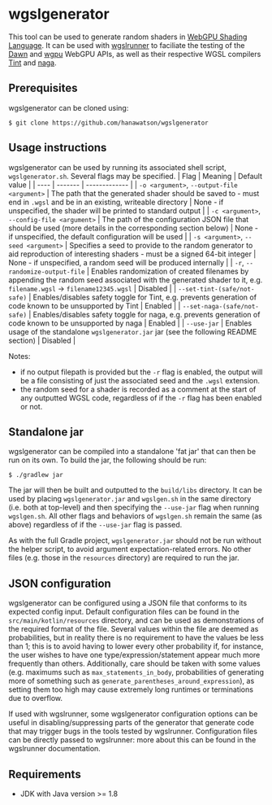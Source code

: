 # wgslgenerator

This tool can be used to generate random shaders in [WebGPU Shading Language](https://gpuweb.github.io/gpuweb/wgsl/). It
can be used with [wgslrunner](https://github.com/hanawatson/wgslrunner) to faciliate the testing of
the [Dawn](https://dawn.googlesource.com/dawn/) and [wgpu](https://github.com/gfx-rs/wgpu) WebGPU APIs, as well as their
respective WGSL compilers [Tint](https://dawn.googlesource.com/tint) and [naga](https://github.com/gfx-rs/naga).

## Prerequisites

wgslgenerator can be cloned using:

```
$ git clone https://github.com/hanawatson/wgslgenerator
```

## Usage instructions

wgslgenerator can be used by running its associated shell script, `wgslgenerator.sh`. Several flags may be specified.
| Flag | Meaning | Default value |
| ---- | ------- | ------------- |
| `-o <argument>`, `--output-file <argument>` | The path that the generated shader should be saved to - must end in `.wgsl` and be in an existing, writeable directory | None - if unspecified, the shader will be printed to standard output |
| `-c <argument>`, `--config-file <argument>` | The path of the configuration JSON file that should be used (more details in the corresponding section below) | None - if unspecified, the default configuration will be used |
| `-s <argument>`, `--seed <argument>` | Specifies a seed to provide to the random generator to aid reproduction of interesting shaders - must be a signed 64-bit integer | None - if unspecified, a random seed will be produced internally |
| `-r`, `--randomize-output-file` | Enables randomization of created filenames by appending the random seed associated with the generated shader to it, e.g. `filename.wgsl` -> `filename12345.wgsl` | Disabled |
| `--set-tint-(safe/not-safe)` | Enables/disables safety toggle for Tint, e.g. prevents generation of code known to be unsupported by Tint | Enabled |
| `--set-naga-(safe/not-safe)` | Enables/disables safety toggle for naga, e.g. prevents generation of code known to be unsupported by naga | Enabled |
| `--use-jar` | Enables usage of the standalone `wgslgenerator.jar` jar (see the following README section) | Disabled |

Notes:

- if no output filepath is provided but the `-r` flag is enabled, the output will be a file consisting of just the
  associated seed and the `.wgsl` extension.
- the random seed for a shader is recorded as a comment at the start of any outputted WGSL code, regardless of if
  the `-r` flag has been enabled or not.
  
## Standalone jar

wgslgenerator can be compiled into a standalone 'fat jar' that can then be run on its own. To build the jar, the following should be run:

```
$ ./gradlew jar
```

The jar will then be built and outputted to the `build/libs` directory. It can be used by placing `wgslgenerator.jar` and `wgslgen.sh` in the same directory (i.e. both at top-level) and then specifying the `--use-jar` flag when running `wgslgen.sh`. All other flags and behaviors of `wgslgen.sh` remain the same (as above) regardless of if the `--use-jar` flag is passed.

As with the full Gradle project, `wgslgenerator.jar` should not be run without the helper script, to avoid argument expectation-related errors. No other files (e.g. those in the `resources` directory) are required to run the jar.

## JSON configuration

wgslgenerator can be configured using a JSON file that conforms to its expected config input. Default configuration
files can be found in the `src/main/kotlin/resources` directory, and can be used as demonstrations of the required
format of the file.
Several values within the file are deemed as probabilities, but in reality there is no requirement to have the values be
less than 1; this is to avoid having to lower every other probability if, for instance, the user wishes to have one
type/expression/statement appear much more frequently than others.
Additionally, care should be taken with some values (e.g. maximums such as `max_statements_in_body`, probabilities of
generating more of something such as `generate_parentheses_around_expression`), as setting them too high may cause
extremely long runtimes or terminations due to overflow.

If used with wgslrunner, some wgslgenerator configuration options can be useful in disabling/suppressing parts of the
generator that generate code that may trigger bugs in the tools tested by wgslrunner. Configuration files can be directly
passed to wgslrunner: more about this can be found in the wgslrunner documentation.

## Requirements

- JDK with Java version >= 1.8
